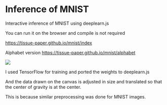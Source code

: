 # Inference of MNIST
 Interactive inference of MNIST using deeplearn.js
 
 You can run it on the browser and compile is not required
 
 https://tissue-paper.github.io/mnist/index
 
 Alphabet version
 https://tissue-paper.github.io/mnist/alphabet
 
 <img src="https://user-images.githubusercontent.com/31882382/31535322-aea65414-b035-11e7-9859-95fbc77f82b6.gif">
 
 I used TensorFlow for training and ported the weights to deeplearn.js
 
 And the data drawn on the canvas is adjusted in size
 and translated so that the center of gravity is at the center.
 
This is because similar preprocessing was done for MNIST images.
